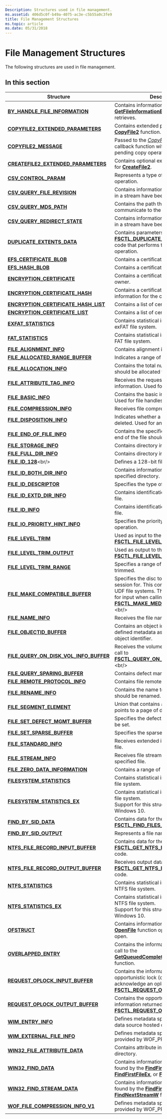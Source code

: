 ```yaml
---
Description: Structures used in file management.
ms.assetid: 406d5c0f-b49a-4075-ac3e-c5b55a0c3fe9
title: File Management Structures
ms.topic: article
ms.date: 05/31/2018
---
```


# File Management Structures

The following structures are used in file management.

## In this section



| Structure                                                                                         | Description                                                                                                                                                                                                                          |
|---------------------------------------------------------------------------------------------------|--------------------------------------------------------------------------------------------------------------------------------------------------------------------------------------------------------------------------------------|
| [**BY\_HANDLE\_FILE\_INFORMATION**](/windows/desktop/api/FileAPI/ns-fileapi-by_handle_file_information)<br/>                | Contains information that the [**GetFileInformationByHandle**](/windows/desktop/api/FileAPI/nf-fileapi-getfileinformationbyhandle) function retrieves.<br/>                                                                                                        |
| [**COPYFILE2\_EXTENDED\_PARAMETERS**](/windows/desktop/api/WinBase/ns-winbase-copyfile2_extended_parameters)<br/>               | Contains extended parameters for the [**CopyFile2**](/windows/desktop/api/WinBase/nf-winbase-copyfile2) function.<br/>                                                                                                                                             |
| [**COPYFILE2\_MESSAGE**](/windows/desktop/api/WinBase/ns-winbase-copyfile2_message)<br/>                                        | Passed to the [*CopyFile2ProgressRoutine*](/windows/desktop/api/WinBase/nc-winbase-pcopyfile2_progress_routine) callback function with information about a pending copy operation.<br/>                                                                               |
| [**CREATEFILE2\_EXTENDED\_PARAMETERS**](/windows/desktop/api/FileAPI/ns-fileapi-createfile2_extended_parameters)<br/>           | Contains optional extended parameters for [**CreateFile2**](/windows/desktop/api/FileAPI/nf-fileapi-createfile2).<br/>                                                                                                                                             |
| [**CSV\_CONTROL\_PARAM**](/windows/desktop/api/WinIoCtl/ns-winioctl-csv_control_param)<br/>                                       | Represents a type of CSV control operation.<br/>                                                                                                                                                                               |
| [**CSV\_QUERY\_FILE\_REVISION**](/windows/desktop/api/WinIoCtl/ns-winioctl-csv_query_file_revision)<br/>                          | Contains information about whether files in a stream have been modified.<br/>                                                                                                                                                  |
| [**CSV\_QUERY\_MDS\_PATH**](/windows/desktop/api/WinIoCtl/ns-winioctl-csv_query_mds_path)<br/>                                    | Contains the path that is used by CSV to communicate to the MDS.<br/>                                                                                                                                                          |
| [**CSV\_QUERY\_REDIRECT\_STATE**](/windows/desktop/api/WinIoCtl/ns-winioctl-csv_query_redirect_state)<br/>                        | Contains information about whether files in a stream have been redirected.<br/>                                                                                                                                                |
| [**DUPLICATE\_EXTENTS\_DATA**](/windows/desktop/api/WinIoCtl/ns-winioctl-duplicate_extents_data)<br/>                             | Contains parameters for the [**FSCTL\_DUPLICATE\_EXTENTS**](https://msdn.microsoft.com/en-us/library/Mt590823(v=VS.85).aspx) control code that performs the [Block Cloning](block-cloning.md) operation.<br/>                                             |
| [**EFS\_CERTIFICATE\_BLOB**](/windows/win32/api/winefs/ns-winefs-efs_certificate_blob)<br/>                             | Contains a certificate.<br/>                                                                                                                                                                                                   |
| [**EFS\_HASH\_BLOB**](/windows/desktop/api/Winefs/ns-winefs-efs_hash_blob)<br/>                                           | Contains a certificate hash.<br/>                                                                                                                                                                                              |
| [**ENCRYPTION\_CERTIFICATE**](/windows/desktop/api/Winefs/ns-winefs-encryption_certificate)<br/>                          | Contains a certificate and the SID of its owner.<br/>                                                                                                                                                                          |
| [**ENCRYPTION\_CERTIFICATE\_HASH**](/windows/desktop/api/WinEfs/ns-winefs-encryption_certificate_hash)<br/>               | Contains a certificate hash and display information for the certificate.<br/>                                                                                                                                                  |
| [**ENCRYPTION\_CERTIFICATE\_HASH\_LIST**](/windows/desktop/api/WinEfs/ns-winefs-encryption_certificate_hash_list)<br/>    | Contains a list of certificate hashes.<br/>                                                                                                                                                                                    |
| [**ENCRYPTION\_CERTIFICATE\_LIST**](/windows/desktop/api/WinEfs/ns-winefs-encryption_certificate_list)<br/>               | Contains a list of certificates.<br/>                                                                                                                                                                                          |
| [**EXFAT\_STATISTICS**](/windows/desktop/api/WinIoCtl/ns-winioctl-exfat_statistics)<br/>                                          | Contains statistical information from the exFAT file system.<br/>                                                                                                                                                              |
| [**FAT\_STATISTICS**](/windows/desktop/api/WinIoCtl/ns-winioctl-fat_statistics)<br/>                                          | Contains statistical information from the FAT file system.<br/>                                                                                                                                                                |
| [**FILE\_ALIGNMENT\_INFO**](/windows/desktop/api/WinBase/ns-winbase-file_alignment_info)<br/>                                   | Contains alignment information for a file.<br/>                                                                                                                                                                                |
| [**FILE\_ALLOCATED\_RANGE\_BUFFER**](/windows/desktop/api/WinIoCtl/ns-winioctl-file_allocated_range_buffer)<br/>              | Indicates a range of bytes in a file.<br/>                                                                                                                                                                                     |
| [**FILE\_ALLOCATION\_INFO**](/windows/desktop/api/WinBase/ns-winbase-file_allocation_info)<br/>                                 | Contains the total number of bytes that should be allocated for a file.<br/>                                                                                                                                                   |
| [**FILE\_ATTRIBUTE\_TAG\_INFO**](/windows/desktop/api/WinBase/ns-winbase-file_attribute_tag_info)<br/>                          | Receives the requested file attribute information. Used for any handles.<br/>                                                                                                                                                  |
| [**FILE\_BASIC\_INFO**](/windows/desktop/api/WinBase/ns-winbase-file_basic_info)<br/>                                           | Contains the basic information for a file. Used for file handles.<br/>                                                                                                                                                         |
| [**FILE\_COMPRESSION\_INFO**](/windows/desktop/api/WinBase/ns-winbase-file_compression_info)<br/>                               | Receives file compression information.<br/>                                                                                                                                                                                    |
| [**FILE\_DISPOSITION\_INFO**](/windows/desktop/api/WinBase/ns-winbase-file_disposition_info)<br/>                               | Indicates whether a file should be deleted. Used for any handles.<br/>                                                                                                                                                         |
| [**FILE\_END\_OF\_FILE\_INFO**](/windows/desktop/api/WinBase/ns-winbase-file_end_of_file_info)<br/>                             | Contains the specified value to which the end of the file should be set. <br/>                                                                                                                                                 |
| [**FILE\_STORAGE\_INFO**](/windows/desktop/api/WinBase/ns-winbase-file_storage_info)<br/>                                       | Contains directory information for a file.<br/>                                                                                                                                                                                |
| [**FILE\_FULL\_DIR\_INFO**](/windows/desktop/api/WinBase/ns-winbase-file_full_dir_info)<br/>                                    | Contains directory information for a file.<br/>                                                                                                                                                                                |
| [**FILE\_ID\_128**](https://msdn.microsoft.com/en-us/library/Hh965605(v=VS.85).aspx)<br/>                                               | Defines a 128-bit file identifier.<br/>                                                                                                                                                                                        |
| [**FILE\_ID\_BOTH\_DIR\_INFO**](/windows/desktop/api/WinBase/ns-winbase-file_id_both_dir_info)<br/>                             | Contains information about files in the specified directory.<br/>                                                                                                                                                              |
| [**FILE\_ID\_DESCRIPTOR**](/windows/desktop/api/WinBase/ns-winbase-file_id_descriptor)<br/>                                     | Specifies the type of ID that is being used.<br/>                                                                                                                                                                              |
| [**FILE\_ID\_EXTD\_DIR\_INFO**](/windows/desktop/api/WinBase/ns-winbase-file_id_extd_dir_info)<br/>                             | Contains identification information for a file.<br/>                                                                                                                                                                           |
| [**FILE\_ID\_INFO**](/windows/desktop/api/WinBase/ns-winbase-file_id_info)<br/>                                                 | Contains identification information for a file.<br/>                                                                                                                                                                           |
| [**FILE\_IO\_PRIORITY\_HINT\_INFO**](/windows/desktop/api/WinBase/ns-winbase-file_io_priority_hint_info)<br/>                   | Specifies the priority hint for a file I/O operation.<br/>                                                                                                                                                                     |
| [**FILE\_LEVEL\_TRIM**](/windows/desktop/api/WinIoCtl/ns-winioctl-file_level_trim)<br/>                                           | Used as input to the [**FSCTL\_FILE\_LEVEL\_TRIM**](https://msdn.microsoft.com/en-us/library/Hh447306(v=VS.85).aspx) control code.<br/>                                                                                                                              |
| [**FILE\_LEVEL\_TRIM\_OUTPUT**](/windows/desktop/api/WinIoCtl/ns-winioctl-file_level_trim_output)<br/>                            | Used as output to the [**FSCTL\_FILE\_LEVEL\_TRIM**](https://msdn.microsoft.com/en-us/library/Hh447306(v=VS.85).aspx) control code.<br/>                                                                                                                             |
| [**FILE\_LEVEL\_TRIM\_RANGE**](/windows/desktop/api/WinIoCtl/ns-winioctl-file_level_trim_range)<br/>                              | Specifies a range of a file that is to be trimmed.<br/>                                                                                                                                                                        |
| [**FILE\_MAKE\_COMPATIBLE\_BUFFER**](/windows/desktop/api/WinIoCtl/ns-winioctl-file_make_compatible_buffer)<br/>                  | Specifies the disc to close the current session for. This control code is used for UDF file systems. This structure is used for input when calling [**FSCTL\_MAKE\_MEDIA\_COMPATIBLE**](https://msdn.microsoft.com/en-us/library/Aa964900(v=VS.85).aspx).<br/> |
| [**FILE\_NAME\_INFO**](/windows/desktop/api/WinBase/ns-winbase-file_name_info)<br/>                                             | Receives the file name.<br/>                                                                                                                                                                                                   |
| [**FILE\_OBJECTID\_BUFFER**](/windows/desktop/api/WinIoCtl/ns-winioctl-file_objectid_buffer)<br/>                             | Contains an object identifier and user-defined metadata associated with the object identifier.<br/>                                                                                                                            |
| [**FILE\_QUERY\_ON\_DISK\_VOL\_INFO\_BUFFER**](/windows/desktop/api/WinIoCtl/ns-winioctl-file_query_on_disk_vol_info_buffer)<br/> | Receives the volume information from a call to [**FSCTL\_QUERY\_ON\_DISK\_VOLUME\_INFO**](https://msdn.microsoft.com/en-us/library/Aa964901(v=VS.85).aspx).<br/>                                                                                           |
| [**FILE\_QUERY\_SPARING\_BUFFER**](/windows/desktop/api/WinIoCtl/ns-winioctl-file_query_sparing_buffer)<br/>                      | Contains defect management properties.<br/>                                                                                                                                                                                    |
| [**FILE\_REMOTE\_PROTOCOL\_INFO**](/windows/desktop/api/WinBase/ns-winbase-file_remote_protocol_info)<br/>               | Contains file remote protocol information.<br/>                                                                                                                                                                                |
| [**FILE\_RENAME\_INFO**](/windows/desktop/api/WinBase/ns-winbase-file_rename_info)<br/>                                         | Contains the name to which the file should be renamed.<br/>                                                                                                                                                                    |
| [**FILE\_SEGMENT\_ELEMENT**](/windows/desktop/api/WinNT/ns-winnt-_file_segment_element)<br/>                                 | Union that contains a 64-bit value that points to a page of data.<br/>                                                                                                                                                         |
| [**FILE\_SET\_DEFECT\_MGMT\_BUFFER**](/windows/desktop/api/WinIoCtl/ns-winioctl-file_set_defect_mgmt_buffer)<br/>                 | Specifies the defect management state to be set.<br/>                                                                                                                                                                          |
| [**FILE\_SET\_SPARSE\_BUFFER**](/windows/desktop/api/WinIoCtl/ns-winioctl-file_set_sparse_buffer)<br/>                            | Specifies the sparse state to be set.<br/>                                                                                                                                                                                     |
| [**FILE\_STANDARD\_INFO**](/windows/desktop/api/WinBase/ns-winbase-file_standard_info)<br/>                                     | Receives extended information for the file.<br/>                                                                                                                                                                               |
| [**FILE\_STREAM\_INFO**](/windows/desktop/api/WinBase/ns-winbase-file_stream_info)<br/>                                         | Receives file stream information for the specified file.<br/>                                                                                                                                                                  |
| [**FILE\_ZERO\_DATA\_INFORMATION**](/windows/desktop/api/WinIoCtl/ns-winioctl-file_zero_data_information)<br/>                | Contains a range of a file to set to zeros. <br/>                                                                                                                                                                              |
| [**FILESYSTEM\_STATISTICS**](/windows/desktop/api/WinIoCtl/ns-winioctl-filesystem_statistics)<br/>                                | Contains statistical information from the file system.<br/>                                                                                                                                                                    |
| [**FILESYSTEM\_STATISTICS\_EX**](/windows/desktop/api/WinIoCtl/ns-winioctl-filesystem_statistics_ex)<br/>                         | Contains statistical information from the file system.<br/> Support for this structure started with Windows 10.<br/>                                                                                                     |
| [**FIND\_BY\_SID\_DATA**](/windows/desktop/api/WinIoCtl/ns-winioctl-find_by_sid_data)<br/>                                        | Contains data for the [**FSCTL\_FIND\_FILES\_BY\_SID**](https://msdn.microsoft.com/en-us/library/Aa364566(v=VS.85).aspx) control code.<br/>                                                                                                                        |
| [**FIND\_BY\_SID\_OUTPUT**](/windows/desktop/api/WinIoCtl/ns-winioctl-find_by_sid_output)<br/>                                    | Represents a file name.<br/>                                                                                                                                                                                                   |
| [**NTFS\_FILE\_RECORD\_INPUT\_BUFFER**](/windows/desktop/api/WinIoCtl/ns-winioctl-ntfs_file_record_input_buffer)<br/>         | Contains data for the [**FSCTL\_GET\_NTFS\_FILE\_RECORD**](https://msdn.microsoft.com/en-us/library/Aa364568(v=VS.85).aspx) control code.<br/>                                                                                                                  |
| [**NTFS\_FILE\_RECORD\_OUTPUT\_BUFFER**](/windows/desktop/api/WinIoCtl/ns-winioctl-ntfs_file_record_output_buffer)<br/>       | Receives output data from the [**FSCTL\_GET\_NTFS\_FILE\_RECORD**](https://msdn.microsoft.com/en-us/library/Aa364568(v=VS.85).aspx) control code.<br/>                                                                                                          |
| [**NTFS\_STATISTICS**](/windows/desktop/api/WinIoCtl/ns-winioctl-ntfs_statistics)<br/>                                        | Contains statistical information from the NTFS file system.<br/>                                                                                                                                                               |
| [**NTFS\_STATISTICS\_EX**](/windows/desktop/api/WinIoCtl/ns-winioctl-ntfs_statistics_ex)<br/>                                     | Contains statistical information from the NTFS file system.<br/> Support for this structure started with Windows 10.<br/>                                                                                                |
| [**OFSTRUCT**](/windows/desktop/api/WinBase/ns-winbase-ofstruct)<br/>                                                       | Contains information about a file that the [**OpenFile**](/windows/desktop/api/WinBase/nf-winbase-openfile) function opened or attempted to open.<br/>                                                                                                             |
| [**OVERLAPPED\_ENTRY**](/windows/desktop/api/MinWinBase/ns-minwinbase-overlapped_entry)<br/>                                          | Contains the information returned by a call to the [**GetQueuedCompletionStatusEx**](getqueuedcompletionstatusex-func.md) function.<br/>                                                                                      |
| [**REQUEST\_OPLOCK\_INPUT\_BUFFER**](/windows/desktop/api/WinIoCtl/ns-winioctl-request_oplock_input_buffer)<br/>                  | Contains the information to request an opportunistic lock (oplock) or to acknowledge an oplock break with the [**FSCTL\_REQUEST\_OPLOCK**](https://msdn.microsoft.com/en-us/library/Ee681828(v=VS.85).aspx) control code.<br/>                                        |
| [**REQUEST\_OPLOCK\_OUTPUT\_BUFFER**](/windows/desktop/api/WinIoCtl/ns-winioctl-request_oplock_output_buffer)<br/>                | Contains the opportunistic lock (oplock) information returned by the [**FSCTL\_REQUEST\_OPLOCK**](https://msdn.microsoft.com/en-us/library/Ee681828(v=VS.85).aspx) control code.<br/>                                                                                 |
| [**WIM\_ENTRY\_INFO**](/windows/desktop/api/wofapi/ns-wofapi-wim_entry_info)<br/>                                             | Defines metadata specific to each WIM data source hosted on a volume.<br/>                                                                                                                                                     |
| [**WIM\_EXTERNAL\_FILE\_INFO**](/windows/desktop/api/wofapi/ns-wofapi-wim_external_file_info)<br/>                            | Defines metadata specific to files provided by WOF\_PROVIDER\_WIM.<br/>                                                                                                                                                        |
| [**WIN32\_FILE\_ATTRIBUTE\_DATA**](/windows/desktop/api/fileapi/ns-fileapi-win32_file_attribute_data)<br/>                  | Contains attribute information for a file or directory.<br/>                                                                                                                                                                   |
| [**WIN32\_FIND\_DATA**](/windows/desktop/api/MinWinBase/ns-minwinbase-win32_find_dataa)<br/>                                       | Contains information about the file that is found by the [**FindFirstFile**](/windows/desktop/api/FileAPI/nf-fileapi-findfirstfilea), [**FindFirstFileEx**](/windows/desktop/api/FileAPI/nf-fileapi-findfirstfileexa), or [**FindNextFile**](/windows/desktop/api/FileAPI/nf-fileapi-findnextfilea) function.<br/>                            |
| [**WIN32\_FIND\_STREAM\_DATA**](/windows/desktop/api/fileapi/ns-fileapi-win32_find_stream_data)<br/>                        | Contains information about the stream found by the [**FindFirstStreamW**](/windows/desktop/api/fileapi/nf-fileapi-findfirststreamw) or [**FindNextStreamW**](/windows/desktop/api/fileapi/nf-fileapi-findnextstreamw) function.<br/>                                                                   |
| [**WOF\_FILE\_COMPRESSION\_INFO\_V1**](/windows/desktop/api/wofapi/ns-wofapi-wof_file_compression_info_v1)<br/>               | Defines metadata specific to files provided by WOF\_PROVIDER\_FILE.<br/>                                                                                                                                                       |



 

 

 





